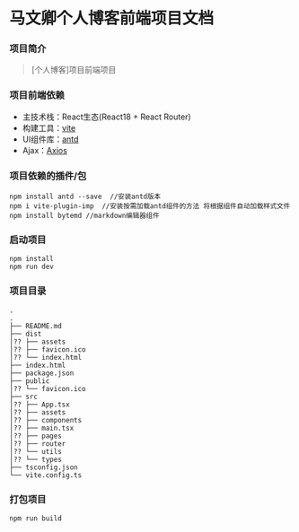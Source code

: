 # 马文卿个人博客前端项目文档


### 项目简介
> [个人博客]项目前端项目

### 项目前端依赖

* 主技术栈：React生态(React18 + React Router)
* 构建工具：[vite](https://vitejs.cn/)
* UI组件库：[antd](https://ant.design/index-cn)
* Ajax：[Axios](http://www.axios-js.com/)

### 项目依赖的插件/包
```shell
npm install antd --save  //安装antd版本
npm i vite-plugin-imp  //安装按需加载antd组件的方法 将根据组件自动加载样式文件
npm install bytemd //markdown编辑器组件
```

### 启动项目
```shell
npm install
npm run dev
```

### 项目目录
```shell
.
.
├── README.md
├── dist
│?? ├── assets
│?? ├── favicon.ico
│?? └── index.html
├── index.html
├── package.json
├── public
│?? └── favicon.ico
├── src
│?? ├── App.tsx
│?? ├── assets
│?? ├── components
│?? ├── main.tsx
│?? ├── pages
│?? ├── router
│?? └── utils
│?? └── types
├── tsconfig.json
└── vite.config.ts
```
### 打包项目
```shell
npm run build
```